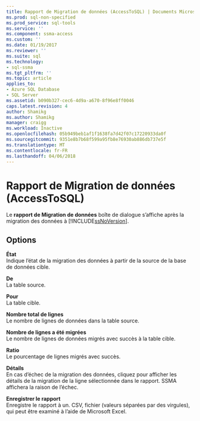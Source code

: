 ```yaml
---
title: Rapport de Migration de données (AccessToSQL) | Documents Microsoft
ms.prod: sql-non-specified
ms.prod_service: sql-tools
ms.service: ''
ms.component: ssma-access
ms.custom: ''
ms.date: 01/19/2017
ms.reviewer: ''
ms.suite: sql
ms.technology:
- sql-ssma
ms.tgt_pltfrm: ''
ms.topic: article
applies_to:
- Azure SQL Database
- SQL Server
ms.assetid: b090b327-cec6-4d9a-a670-8f96e8ff0046
caps.latest.revision: 4
author: Shamikg
ms.author: Shamikg
manager: craigg
ms.workload: Inactive
ms.openlocfilehash: 05b949beb1af1f1638fa7d42f07c17220933da0f
ms.sourcegitcommit: 9351e8b7b68f599a95fb8e76930ab886db737e5f
ms.translationtype: MT
ms.contentlocale: fr-FR
ms.lasthandoff: 04/06/2018
---
```

# <a name="data-migration-report-accesstosql"></a>Rapport de Migration de données (AccessToSQL)
Le **rapport de Migration de données** boîte de dialogue s’affiche après la migration des données à [!INCLUDE[ssNoVersion](../../includes/ssnoversion_md.md)].  
  
## <a name="options"></a>Options  
**État**  
Indique l’état de la migration des données à partir de la source de la base de données cible.  
  
**De**  
La table source.  
  
**Pour**  
La table cible.  
  
**Nombre total de lignes**  
Le nombre de lignes de données dans la table source.  
  
**Nombre de lignes a été migrées**  
Le nombre de lignes de données migrés avec succès à la table cible.  
  
**Ratio**  
Le pourcentage de lignes migrés avec succès.  
  
**Détails**  
En cas d’échec de la migration des données, cliquez pour afficher les détails de la migration de la ligne sélectionnée dans le rapport. SSMA affichera la raison de l’échec.  
  
**Enregistrer le rapport**  
Enregistre le rapport à un. CSV, fichier (valeurs séparées par des virgules), qui peut être examiné à l’aide de Microsoft Excel.  
  
